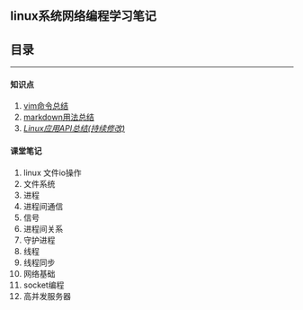## linux系统网络编程学习笔记  
## 目录
***
#### 知识点
1. [vim命令总结](https://github.com/niushiqi/Linux-study/blob/master/vim.txt)
1. [markdown用法总结](https://github.com/niushiqi/Linux-study/blob/master/markdown.txt)
1. [*Linux应用API总结(持续修改)*](https://github.com/niushiqi/Linux-study/blob/master/linuxapi.txt)
#### 课堂笔记
1. linux 文件io操作
1. 文件系统
1. 进程
1. 进程间通信
1. 信号
1. 进程间关系
1. 守护进程
1. 线程
1. 线程同步
1. 网络基础
1. socket编程
1. 高并发服务器

